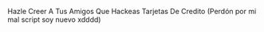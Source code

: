 Hazle Creer A Tus Amigos Que Hackeas Tarjetas De Credito
(Perdón por mi mal script soy nuevo xdddd)
